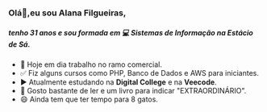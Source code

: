 ### Olá👋,eu sou Alana Filgueiras, 
##### tenho 31 anos e sou formada em :computer: Sistemas de Informação na Estácio de Sá.

* :pushpin: Hoje em dia trabalho no ramo comercial.
* :white_check_mark: Fiz alguns cursos como PHP, Banco de Dados e AWS para iniciantes.
* :arrow_forward: Atualmente estudando na **Digital College** e na **Veecode**.
* :blue_book: Gosto bastante de ler e um livro para indicar "EXTRAORDINÁRIO".
* 😄 Ainda tem que ter tempo para 8 gatos.


